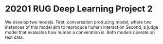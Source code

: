 # 20201 RUG Deep Learning Project 2

We develop two models.
First, conversation producing model, where two instances of this model aim to reproduce human interaction
Second, a judge model that evaluates how human a converation is.
Both models operate on text data.

